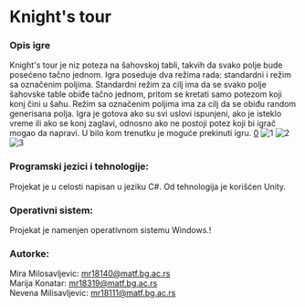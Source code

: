 # Knight's tour
### Opis igre
Knight's tour je niz poteza na šahovskoj tabli, takvih da svako polje bude posećeno tačno jednom. Igra poseduje dva režima rada: standardni i režim sa označenim poljima. Standardni režim za cilj ima da se svako polje šahovske table obiđe tačno jednom, pritom se kretati samo potezom koji konj čini u šahu. Režim sa označenim poljima ima za cilj da se obiđu random generisana polja. Igra je gotova ako su svi uslovi ispunjeni, ako je isteklo vreme ili ako se konj zaglavi, odnosno ako ne postoji potez koji bi igrač mogao da napravi. U bilo kom trenutku je moguće prekinuti igru.
[0](https://user-images.githubusercontent.com/101063521/167046657-2e8a3a39-522f-4f40-a2e3-a95611299d47.png)
![1](https://user-images.githubusercontent.com/101063521/167046714-992d3638-a141-4745-a60a-5d885f8e654b.png)
![2](https://user-images.githubusercontent.com/101063521/167046730-5da075af-23d3-4ef6-b57b-2fde7bf2b8ef.png)
![3](https://user-images.githubusercontent.com/101063521/167046740-12edc1ba-c80b-4a95-a7f1-0c7f97dbb37f.png)

### Programski jezici i tehnologije:
Projekat je u celosti napisan u jeziku C#. Od tehnologija je korišćen Unity.
### Operativni sistem:
Projekat je namenjen operativnom sistemu Windows.!

### Autorke:
Mira Milosavljevic: mr18140@matf.bg.ac.rs <br />
Marija Konatar: mr18319@matf.bg.ac.rs <br />
Nevena Milisavljevic: mr18111@matf.bg.ac.rs
